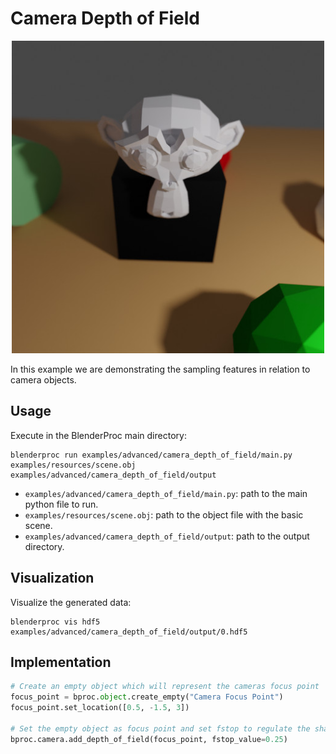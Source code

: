 # Camera Depth of Field


<p align="center">
<img src="../../../images/camera_depth_of_field_rendering.jpg" alt="Front readme image" width=500>
</p>

In this example we are demonstrating the sampling features in relation to camera objects.

## Usage

Execute in the BlenderProc main directory:

```
blenderproc run examples/advanced/camera_depth_of_field/main.py examples/resources/scene.obj examples/advanced/camera_depth_of_field/output
```

* `examples/advanced/camera_depth_of_field/main.py`: path to the main python file to run.
* `examples/resources/scene.obj`: path to the object file with the basic scene.
* `examples/advanced/camera_depth_of_field/output`: path to the output directory.

## Visualization

Visualize the generated data:

```
blenderproc vis hdf5 examples/advanced/camera_depth_of_field/output/0.hdf5
```

## Implementation

```python
# Create an empty object which will represent the cameras focus point
focus_point = bproc.object.create_empty("Camera Focus Point")
focus_point.set_location([0.5, -1.5, 3])

# Set the empty object as focus point and set fstop to regulate the sharpness of the scene
bproc.camera.add_depth_of_field(focus_point, fstop_value=0.25)
```
